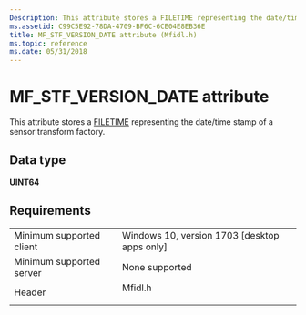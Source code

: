 ```yaml
---
Description: This attribute stores a FILETIME representing the date/time stamp of a sensor transform factory.
ms.assetid: C99C5E92-78DA-4709-BF6C-6CE04E8EB36E
title: MF_STF_VERSION_DATE attribute (Mfidl.h)
ms.topic: reference
ms.date: 05/31/2018
---
```


# MF\_STF\_VERSION\_DATE attribute

This attribute stores a [FILETIME](/windows/desktop/api/minwinbase/ns-minwinbase-filetime) representing the date/time stamp of a sensor transform factory.

## Data type

**UINT64**

## Requirements



|                                     |                                                                                    |
|-------------------------------------|------------------------------------------------------------------------------------|
| Minimum supported client<br/> | Windows 10, version 1703 \[desktop apps only\]<br/>                          |
| Minimum supported server<br/> | None supported<br/>                                                          |
| Header<br/>                   | <dl> <dt>Mfidl.h</dt> </dl> |



 

 